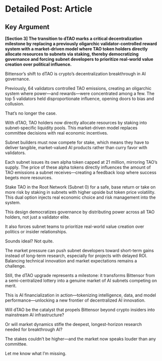 # Detailed Post: Article

## Key Argument

**[Section 3] The transition to dTAO marks a critical decentralization milestone by replacing a previously oligarchic validator-controlled reward system with a market-driven model where TAO token holders directly allocate resources to subnets via staking, thereby democratizing governance and forcing subnet developers to prioritize real-world value creation over political influence.**

Bittensor’s shift to dTAO is crypto’s decentralization breakthrough in AI governance.

Previously, 64 validators controlled TAO emissions, creating an oligarchic system where power—and rewards—were concentrated among a few. The top 5 validators held disproportionate influence, opening doors to bias and collusion.

That’s no longer the case.

With dTAO, TAO holders now directly allocate resources by staking into subnet-specific liquidity pools. This market-driven model replaces committee decisions with real economic incentives.

Subnet builders must now compete for stake, which means they have to deliver tangible, market-valued AI products rather than curry favor with validators.

Each subnet issues its own alpha token capped at 21 million, mirroring TAO’s supply. The price of these alpha tokens directly influences the amount of TAO emissions a subnet receives—creating a feedback loop where success begets more resources.

Stake TAO in the Root Network (Subnet 0) for a safe, base return or take on more risk by staking in subnets with higher upside but token price volatility. This dual option injects real economic choice and risk management into the system.

This design democratizes governance by distributing power across all TAO holders, not just a validator elite.

It also forces subnet teams to prioritize real-world value creation over politics or insider relationships.

Sounds ideal? Not quite.

The market pressure can push subnet developers toward short-term gains instead of long-term research, especially for projects with delayed ROI. Balancing technical innovation and market expectations remains a challenge.

Still, the dTAO upgrade represents a milestone: it transforms Bittensor from a semi-centralized lottery into a genuine market of AI subnets competing on merit.

This is AI financialization in action—tokenizing intelligence, data, and model performance—unlocking a new frontier of decentralized AI innovation.

Will dTAO be the catalyst that propels Bittensor beyond crypto insiders into mainstream AI infrastructure?

Or will market dynamics stifle the deepest, longest-horizon research needed for breakthrough AI?

The stakes couldn’t be higher—and the market now speaks louder than any committee.

Let me know what I’m missing.
